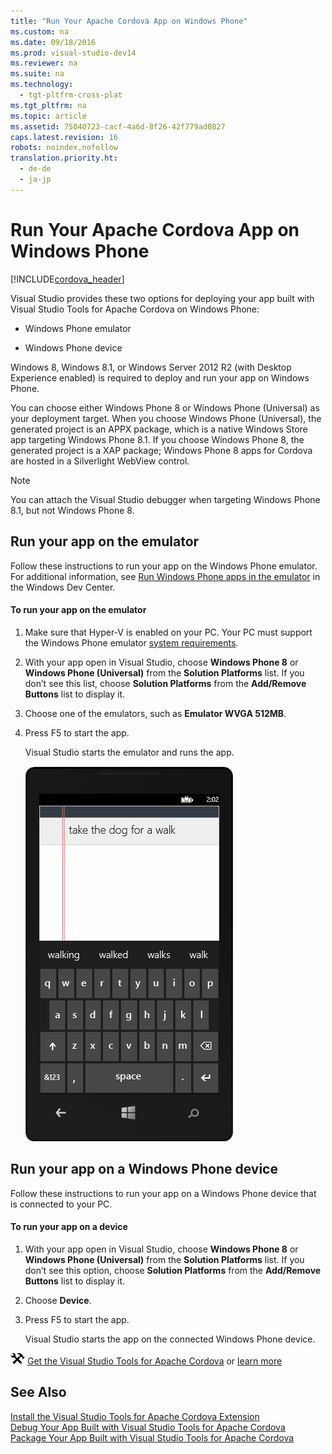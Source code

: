 ```yaml
---
title: "Run Your Apache Cordova App on Windows Phone"
ms.custom: na
ms.date: 09/18/2016
ms.prod: visual-studio-dev14
ms.reviewer: na
ms.suite: na
ms.technology: 
  - tgt-pltfrm-cross-plat
ms.tgt_pltfrm: na
ms.topic: article
ms.assetid: 75040723-cacf-4a6d-8f26-42f779ad0827
caps.latest.revision: 16
robots: noindex,nofollow
translation.priority.ht: 
  - de-de
  - ja-jp
---
```

# Run Your Apache Cordova App on Windows Phone
[!INCLUDE[cordova_header](../vs140/includes/cordova_header_md.md)]  
  
 Visual Studio provides these two options for deploying your app built with Visual Studio Tools for Apache Cordova on Windows Phone:  
  
-   Windows Phone emulator  
  
-   Windows Phone device  
  
 Windows 8, Windows 8.1, or Windows Server 2012 R2 (with Desktop Experience enabled) is required to deploy and run your app on Windows Phone.  
  
 You can choose either Windows Phone 8 or Windows Phone (Universal) as your deployment target. When you choose Windows Phone (Universal), the generated project is an APPX package, which is a native Windows Store app targeting Windows Phone 8.1. If you choose Windows Phone 8, the generated project is a XAP package; Windows Phone 8 apps for Cordova are hosted in a Silverlight WebView control.  
  
> [!NOTE]
>  You can attach the Visual Studio debugger when targeting Windows Phone 8.1, but not Windows Phone 8.  
  
## Run your app on the emulator  
 Follow these instructions to run your app on the Windows Phone emulator. For additional information, see [Run Windows Phone apps in the emulator](http://msdn.microsoft.com/library/windows/apps/dn632391.aspx) in the Windows Dev Center.  
  
#### To run your app on the emulator  
  
1.  Make sure that Hyper-V is enabled on your PC. Your PC must support the Windows Phone emulator [system requirements](http://msdn.microsoft.com/library/windowsphone/develop/ff626524.aspx).  
  
2.  With your app open in Visual Studio, choose **Windows Phone 8** or **Windows Phone (Universal)** from the **Solution Platforms** list. If you don’t see this list, choose **Solution Platforms** from the **Add/Remove Buttons** list to display it.  
  
3.  Choose one of the emulators, such as **Emulator WVGA 512MB**.  
  
4.  Press F5 to start the app.  
  
     Visual Studio starts the emulator and runs the app.  
  
     ![Running an app on the Windows Phone Emulator](../vs140/media/Cordova_WinPhone_Emu.png "Cordova_WinPhone_Emu")  
  
## Run your app on a Windows Phone device  
 Follow these instructions to run your app on a Windows Phone device that is connected to your PC.  
  
#### To run your app on a device  
  
1.  With your app open in Visual Studio, choose **Windows Phone 8** or **Windows Phone (Universal)** from the **Solution Platforms** list. If you don’t see this option, choose **Solution Platforms** from the **Add/Remove Buttons** list to display it.  
  
2.  Choose **Device**.  
  
3.  Press F5 to start the app.  
  
     Visual Studio starts the app on the connected Windows Phone device.  
  
 ![Download the tools](../vs140/media/Cordova_Install_Download.png "Cordova_Install_Download") [Get the Visual Studio Tools for Apache Cordova](http://aka.ms/mchm38) or [learn more](https://www.visualstudio.com/cordova-vs.aspx)  
  
## See Also  
 [Install the Visual Studio Tools for Apache Cordova Extension](../vs140/Install-Visual-Studio-Tools-for-Apache-Cordova.md)   
 [Debug Your App Built with Visual Studio Tools for Apache Cordova](../Topic/Debug%20Your%20App%20Built%20with%20Visual%20Studio%20Tools%20for%20Apache%20Cordova.md)   
 [Package Your App Built with Visual Studio Tools for Apache Cordova](../vs140/Package-Your-App-Built-with-Visual-Studio-Tools-for-Apache-Cordova.md)